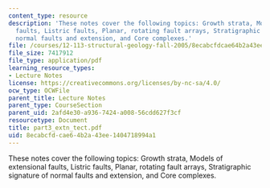 ```yaml
---
content_type: resource
description: 'These notes cover the following topics: Growth strata, Models of extensional
  faults, Listric faults, Planar, rotating fault arrays, Stratigraphic signature of
  normal faults and extension, and Core complexes.'
file: /courses/12-113-structural-geology-fall-2005/8ecabcfdcae64b2a43ee1404718994a1_part3_extn_tect.pdf
file_size: 7417912
file_type: application/pdf
learning_resource_types:
- Lecture Notes
license: https://creativecommons.org/licenses/by-nc-sa/4.0/
ocw_type: OCWFile
parent_title: Lecture Notes
parent_type: CourseSection
parent_uid: 2afd4e30-a936-7424-a008-56cdd627f3cf
resourcetype: Document
title: part3_extn_tect.pdf
uid: 8ecabcfd-cae6-4b2a-43ee-1404718994a1
---
```

These notes cover the following topics: Growth strata, Models of extensional faults, Listric faults, Planar, rotating fault arrays, Stratigraphic signature of normal faults and extension, and Core complexes.